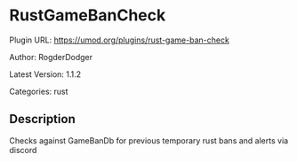 # RustGameBanCheck

Plugin URL: https://umod.org/plugins/rust-game-ban-check

Author: RogderDodger

Latest Version: 1.1.2

Categories: rust

## Description

Checks against GameBanDb for previous temporary rust bans and alerts via discord
